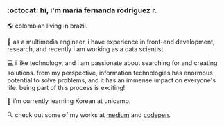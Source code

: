 ### :octocat: hi, i'm maría fernanda rodríguez r.

:earth_americas: colombian living in brazil.

:dart: as a multimedia engineer, i have experience in front-end development, research, and recently i am working as a data scientist.

:computer: i like technology, and i am passionate about searching for and creating solutions. from my perspective, information technologies has enormous potential to solve problems, and it has an immense impact on everyone's life. being part of this process is exciting!

🫰 i’m currently learning Korean at unicamp.

:mag: check out some of my works at [medium](https://mafda.medium.com/) and [codepen](https://codepen.io/mafda).

<!--
**mafda/mafda** is a ✨ _special_ ✨ repository because its `README.md` (this file) appears on your GitHub profile.

Here are some ideas to get you started:

- 🔭 I’m currently working on ...
- 🌱 I’m currently learning ...
- 👯 I’m looking to collaborate on ...
- 🤔 I’m looking for help with ...
- 💬 Ask me about ...
- 📫 How to reach me: ...
- 😄 Pronouns: ...
- ⚡ Fun fact: ...
-->
